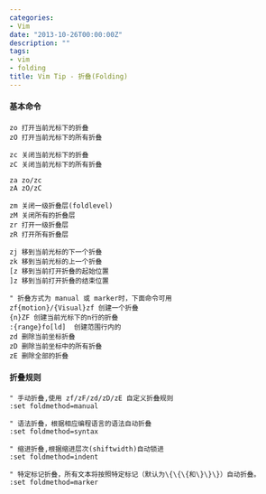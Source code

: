 ```yaml
---
categories:
- Vim
date: "2013-10-26T00:00:00Z"
description: ""
tags:
- vim
- folding
title: Vim Tip - 折叠(Folding)
---
```


#### 基本命令

    zo 打开当前光标下的折叠
    zO 打开当前光标下的所有折叠

    zc 关闭当前光标下的折叠
    zC 关闭当前光标下的所有折叠

    za zo/zc
    zA zO/zC

    zm 关闭一级折叠层(foldlevel)
    zM 关闭所有的折叠层
    zr 打开一级折叠层
    zR 打开所有折叠层

    zj 移到当前光标的下一个折叠
    zk 移到当前光标的上一个折叠
    [z 移到当前打开折叠的起始位置
    ]z 移到当前打开折叠的结束位置

    " 折叠方式为 manual 或 marker时，下面命令可用
    zf{motion}/{Visual}zf 创建一个折叠
    {n}ZF 创建当前光标下的n行的折叠
    :{range}fo[ld]  创建范围行内的
    zd 删除当前坐标折叠
    zD 删除当前坐标中的所有折叠
    zE 删除全部的折叠
#### 折叠规则

    " 手动折叠,使用 zf/zF/zd/zD/zE 自定义折叠规则
    :set foldmethod=manual

    " 语法折叠，根据相应编程语言的语法自动折叠
    :set foldmethod=syntax

    " 缩进折叠,根据缩进层次(shiftwidth)自动锁进
    :set foldmethod=indent

    " 特定标记折叠，所有文本将按照特定标记（默认为\{\{\{和\}\}\}）自动折叠。
    :set foldmethod=marker
